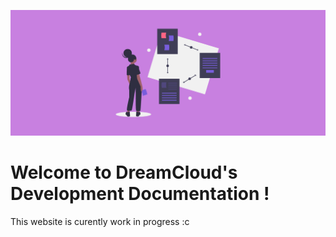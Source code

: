 ![](./img/doc.png)

# Welcome to DreamCloud's Development Documentation !

This website is curently work in progress :c